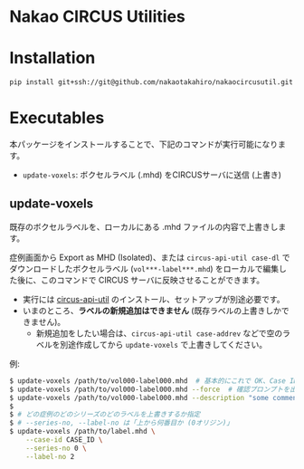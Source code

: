 Nakao CIRCUS Utilities
===

# Installation
`pip install git+ssh://git@github.com/nakaotakahiro/nakaocircusutil.git`

# Executables
本パッケージをインストールすることで、下記のコマンドが実行可能になります。
- `update-voxels`: ボクセルラベル (.mhd) をCIRCUSサーバに送信 (上書き)
## update-voxels

既存のボクセルラベルを、ローカルにある .mhd ファイルの内容で上書きします。

症例画面から Export as MHD (Isolated)、または `circus-api-util case-dl` でダウンロードしたボクセルラベル (`vol***-label***.mhd`) をローカルで編集した後に、このコマンドで CIRCUS サーバに反映させることができます。

- 実行には [circus-api-util](https://github.com/smikitky/circus-api-util) のインストール、セットアップが別途必要です。
- いまのところ、**ラベルの新規追加はできません** (既存ラベルの上書きしかできません)。
  - 新規追加をしたい場合は、`circus-api-util case-addrev` などで空のラベルを別途作成してから `update-voxels` で上書きしてください。

例:
```sh
$ update-voxels /path/to/vol000-label000.mhd  # 基本的にこれで OK、Case ID などはパスから推論
$ update-voxels /path/to/vol000-label000.mhd --force  # 確認プロンプトを出さずに実行したい場合
$ update-voxels /path/to/vol000-label000.mhd --description "some comments"  # revision のコメントを指定したい場合
$ 
$ # どの症例のどのシリーズのどのラベルを上書きするか指定
$ # --series-no, --label-no は「上から何番目か (0オリジン)」
$ update-voxels /path/to/label.mhd \
    --case-id CASE_ID \
    --series-no 0 \
    --label-no 2
```